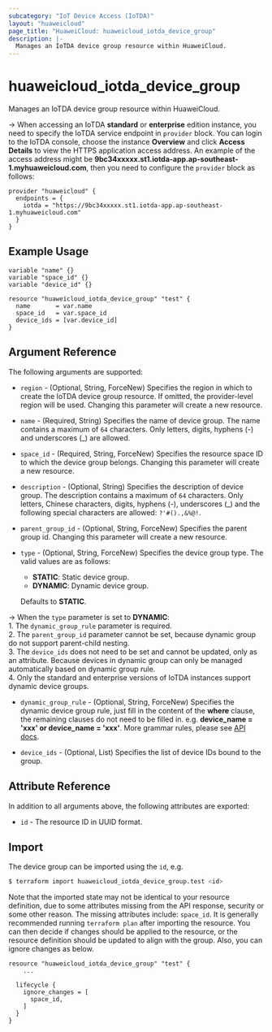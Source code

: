```yaml
---
subcategory: "IoT Device Access (IoTDA)"
layout: "huaweicloud"
page_title: "HuaweiCloud: huaweicloud_iotda_device_group"
description: |-
  Manages an IoTDA device group resource within HuaweiCloud.
---
```


# huaweicloud_iotda_device_group

Manages an IoTDA device group resource within HuaweiCloud.

-> When accessing an IoTDA **standard** or **enterprise** edition instance, you need to specify the IoTDA service
  endpoint in `provider` block.
  You can login to the IoTDA console, choose the instance **Overview** and click **Access Details**
  to view the HTTPS application access address. An example of the access address might be
  **9bc34xxxxx.st1.iotda-app.ap-southeast-1.myhuaweicloud.com**, then you need to configure the
  `provider` block as follows:

  ```hcl
  provider "huaweicloud" {
    endpoints = {
      iotda = "https://9bc34xxxxx.st1.iotda-app.ap-southeast-1.myhuaweicloud.com"
    }
  }
  ```

## Example Usage

```hcl
variable "name" {}
variable "space_id" {}
variable "device_id" {}

resource "huaweicloud_iotda_device_group" "test" {
  name       = var.name
  space_id   = var.space_id
  device_ids = [var.device_id]
}
```

## Argument Reference

The following arguments are supported:

* `region` - (Optional, String, ForceNew) Specifies the region in which to create the IoTDA device group resource.
  If omitted, the provider-level region will be used. Changing this parameter will create a new resource.

* `name` - (Required, String) Specifies the name of device group. The name contains a maximum of `64` characters.
  Only letters, digits, hyphens (-) and underscores (_) are allowed.

* `space_id` - (Required, String, ForceNew) Specifies the resource space ID to which the device group belongs.
  Changing this parameter will create a new resource.

* `description` - (Optional, String) Specifies the description of device group.
  The description contains a maximum of `64` characters. Only letters, Chinese characters, digits, hyphens (-),
  underscores (_) and the following special characters are allowed: `?'#().,&%@!`.

* `parent_group_id` - (Optional, String, ForceNew) Specifies the parent group id.
  Changing this parameter will create a new resource.

* `type` - (Optional, String, ForceNew) Specifies the device group type.
  The valid values are as follows:
  + **STATIC**: Static device group.
  + **DYNAMIC**: Dynamic device group.

  Defaults to **STATIC**.

-> When the `type` parameter is set to **DYNAMIC**:
  <br/>1. The `dynamic_group_rule` parameter is required.
  <br/>2. The `parent_group_id` parameter cannot be set, because dynamic group do not support parent-child nesting.
  <br/>3. The `device_ids` does not need to be set and cannot be updated, only as an attribute. Because devices in
  dynamic group can only be managed automatically based on dynamic group rule.
  <br/>4. Only the standard and enterprise versions of IoTDA instances support dynamic device groups.

* `dynamic_group_rule` - (Optional, String, ForceNew) Specifies the dynamic device group rule, just fill in the content
  of the **where** clause, the remaining clauses do not need to be filled in.
  e.g. **device_name = 'xxx' or device_name = 'xxx'**.
  More grammar rules, please see [API docs](https://support.huaweicloud.com/intl/en-us/api-iothub/SearchDevices.html).

* `device_ids` - (Optional, List) Specifies the list of device IDs bound to the group.

## Attribute Reference

In addition to all arguments above, the following attributes are exported:

* `id` - The resource ID in UUID format.

## Import

The device group can be imported using the `id`, e.g.

```bash
$ terraform import huaweicloud_iotda_device_group.test <id>
```

Note that the imported state may not be identical to your resource definition, due to some attributes missing from the
API response, security or some other reason. The missing attributes include: `space_id`. It is generally
recommended running `terraform plan` after importing the resource. You can then decide if changes should be applied to
the resource, or the resource definition should be updated to align with the group. Also, you can ignore changes as
below.

```hcl
resource "huaweicloud_iotda_device_group" "test" {
    ...

  lifecycle {
    ignore_changes = [
      space_id,
    ]
  }
}
```
